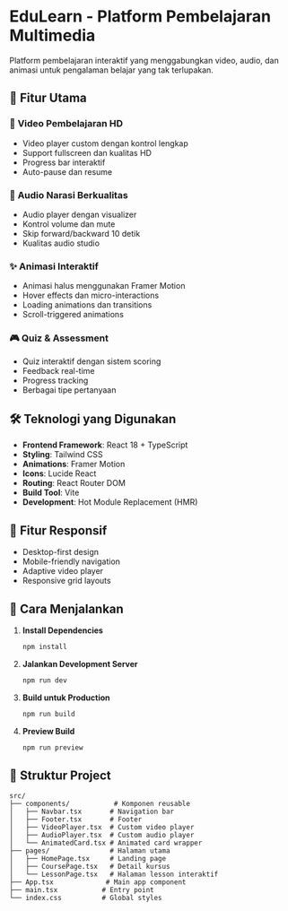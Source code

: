 # EduLearn - Platform Pembelajaran Multimedia

Platform pembelajaran interaktif yang menggabungkan video, audio, dan animasi untuk pengalaman belajar yang tak terlupakan.

## 🚀 Fitur Utama

### 🎥 **Video Pembelajaran HD**
- Video player custom dengan kontrol lengkap
- Support fullscreen dan kualitas HD
- Progress bar interaktif
- Auto-pause dan resume

### 🎵 **Audio Narasi Berkualitas**
- Audio player dengan visualizer
- Kontrol volume dan mute
- Skip forward/backward 10 detik
- Kualitas audio studio

### ✨ **Animasi Interaktif**
- Animasi halus menggunakan Framer Motion
- Hover effects dan micro-interactions
- Loading animations dan transitions
- Scroll-triggered animations

### 🎮 **Quiz & Assessment**
- Quiz interaktif dengan sistem scoring
- Feedback real-time
- Progress tracking
- Berbagai tipe pertanyaan

## 🛠️ Teknologi yang Digunakan

- **Frontend Framework**: React 18 + TypeScript
- **Styling**: Tailwind CSS
- **Animations**: Framer Motion
- **Icons**: Lucide React
- **Routing**: React Router DOM
- **Build Tool**: Vite
- **Development**: Hot Module Replacement (HMR)

## 📱 Fitur Responsif

- Desktop-first design
- Mobile-friendly navigation
- Adaptive video player
- Responsive grid layouts

## 🚀 Cara Menjalankan

1. **Install Dependencies**
   ```bash
   npm install
   ```

2. **Jalankan Development Server**
   ```bash
   npm run dev
   ```

3. **Build untuk Production**
   ```bash
   npm run build
   ```

4. **Preview Build**
   ```bash
   npm run preview
   ```

## 📁 Struktur Project

```
src/
├── components/           # Komponen reusable
│   ├── Navbar.tsx       # Navigation bar
│   ├── Footer.tsx       # Footer
│   ├── VideoPlayer.tsx  # Custom video player
│   ├── AudioPlayer.tsx  # Custom audio player
│   └── AnimatedCard.tsx # Animated card wrapper
├── pages/               # Halaman utama
│   ├── HomePage.tsx     # Landing page
│   ├── CoursePage.tsx   # Detail kursus
│   └── LessonPage.tsx   # Halaman lesson interaktif
├── App.tsx             # Main app component
├── main.tsx           # Entry point
└── index.css          # Global styles
```
